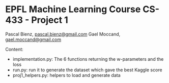 # EPFL Machine Learning Course CS-433 - Project 1
Pascal Bienz, pascal.bienz@gmail.com
Gael Moccand, gael.moccand@gmail.com

Content:
* implementation.py: The 6 functions returning the w-parameters and the loss
* run.py: run it to generate the dataset which gave the best Kaggle score
* proj1_helpers.py: helpers to load and generate data